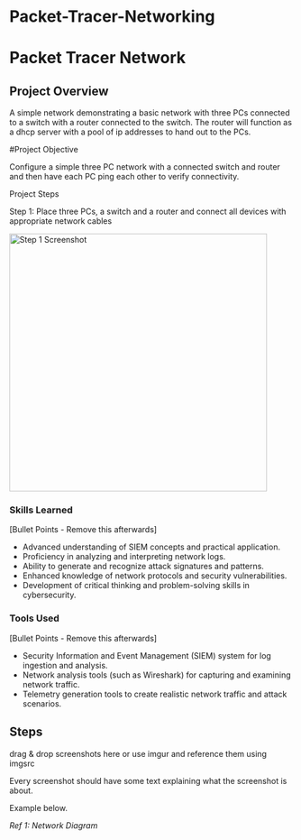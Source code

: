 # Packet-Tracer-Networking

# Packet Tracer Network

## Project Overview

A simple network demonstrating a basic network with three PCs connected to a switch with a router connected to the switch. The router will function as a dhcp server with a pool of ip addresses to hand out to the PCs.

#Project Objective

Configure a simple three PC network with a connected switch and router and then have each PC ping each other to verify connectivity.

Project Steps 

Step 1: Place three PCs, a switch and a router and connect all devices with appropriate network cables

<img width="457" alt="Step 1 Screenshot" src="https://github.com/user-attachments/assets/892898b3-f883-4382-880e-5c19e57ef21e" />



### Skills Learned
[Bullet Points - Remove this afterwards]

- Advanced understanding of SIEM concepts and practical application.
- Proficiency in analyzing and interpreting network logs.
- Ability to generate and recognize attack signatures and patterns.
- Enhanced knowledge of network protocols and security vulnerabilities.
- Development of critical thinking and problem-solving skills in cybersecurity.

### Tools Used
[Bullet Points - Remove this afterwards]

- Security Information and Event Management (SIEM) system for log ingestion and analysis.
- Network analysis tools (such as Wireshark) for capturing and examining network traffic.
- Telemetry generation tools to create realistic network traffic and attack scenarios.

## Steps
drag & drop screenshots here or use imgur and reference them using imgsrc

Every screenshot should have some text explaining what the screenshot is about.

Example below.

*Ref 1: Network Diagram*
